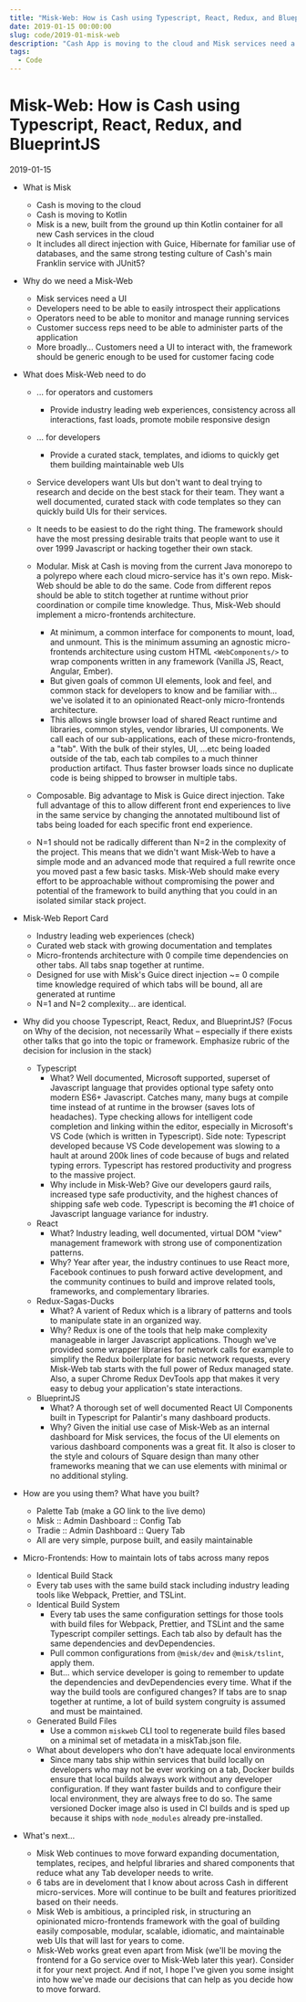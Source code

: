 ```yaml
---
title: "Misk-Web: How is Cash using Typescript, React, Redux, and BlueprintJS"
date: 2019-01-15 00:00:00
slug: code/2019-01-misk-web
description: "Cash App is moving to the cloud and Misk services need a UI"
tags:
  - Code
---
```


# Misk-Web: How is Cash using Typescript, React, Redux, and BlueprintJS

2019-01-15

- What is Misk

  - Cash is moving to the cloud
  - Cash is moving to Kotlin
  - Misk is a new, built from the ground up thin Kotlin container for all new Cash services in the cloud
  - It includes all direct injection with Guice, Hibernate for familiar use of databases, and the same strong testing culture of Cash's main Franklin service with JUnit5?

- Why do we need a Misk-Web

  - Misk services need a UI
  - Developers need to be able to easily introspect their applications
  - Operators need to be able to monitor and manage running services
  - Customer success reps need to be able to administer parts of the application
  - More broadly... Customers need a UI to interact with, the framework should be generic enough to be used for customer facing code

- What does Misk-Web need to do

  - ... for operators and customers
    - Provide industry leading web experiences, consistency across all interactions, fast loads, promote mobile responsive design
  - ... for developers

    - Provide a curated stack, templates, and idioms to quickly get them building maintainable web UIs

  - Service developers want UIs but don't want to deal trying to research and decide on the best stack for their team. They want a well documented, curated stack with code templates so they can quickly build UIs for their services.

  - It needs to be easiest to do the right thing. The framework should have the most pressing desirable traits that people want to use it over 1999 Javascript or hacking together their own stack.

  - Modular. Misk at Cash is moving from the current Java monorepo to a polyrepo where each cloud micro-service has it's own repo. Misk-Web should be able to do the same. Code from different repos should be able to stitch together at runtime without prior coordination or compile time knowledge. Thus, Misk-Web should implement a micro-frontends architecture.
    - At minimum, a common interface for components to mount, load, and unmount. This is the minimum assuming an agnostic micro-frontends architecture using custom HTML `<WebComponents/>` to wrap components written in any framework (Vanilla JS, React, Angular, Ember).
    - But given goals of common UI elements, look and feel, and common stack for developers to know and be familiar with... we've isolated it to an opinionated React-only micro-frontends architecture.
    - This allows single browser load of shared React runtime and libraries, common styles, vendor libraries, UI components. We call each of our sub-applications, each of these micro-frontends, a "tab". With the bulk of their styles, UI, ...etc being loaded outside of the tab, each tab compiles to a much thinner production artifact. Thus faster browser loads since no duplicate code is being shipped to browser in multiple tabs.
  - Composable. Big advantage to Misk is Guice direct injection. Take full advantage of this to allow different front end experiences to live in the same service by changing the annotated multibound list of tabs being loaded for each specific front end experience.
  - N=1 should not be radically different than N=2 in the complexity of the project. This means that we didn't want Misk-Web to have a simple mode and an advanced mode that required a full rewrite once you moved past a few basic tasks. Misk-Web should make every effort to be approachable without compromising the power and potential of the framework to build anything that you could in an isolated similar stack project.

- Misk-Web Report Card

  - Industry leading web experiences (check)
  - Curated web stack with growing documentation and templates
  - Micro-frontends architecture with 0 compile time dependencies on other tabs. All tabs snap together at runtime.
  - Designed for use with Misk's Guice direct injection ~= 0 compile time knowledge required of which tabs will be bound, all are generated at runtime
  - N=1 and N=2 complexity... are identical.

- Why did you choose Typescript, React, Redux, and BlueprintJS? (Focus on Why of the decision, not necessarily What – especially if there exists other talks that go into the topic or framework. Emphasize rubric of the decision for inclusion in the stack)
  - Typescript
    - What? Well documented, Microsoft supported, superset of Javascript language that provides optional type safety onto modern ES6+ Javascript. Catches many, many bugs at compile time instead of at runtime in the browser (saves lots of headaches). Type checking allows for intelligent code completion and linking within the editor, especially in Microsoft's VS Code (which is written in Typescript). Side note: Typescript developed because VS Code developement was slowing to a hault at around 200k lines of code because of bugs and related typing errors. Typescript has restored productivity and progress to the massive project.
    - Why include in Misk-Web? Give our developers gaurd rails, increased type safe productivity, and the highest chances of shipping safe web code. Typescript is becoming the #1 choice of Javascript language variance for industry.
  - React
    - What? Industry leading, well documented, virtual DOM "view" management framework with strong use of componentization patterns.
    - Why? Year after year, the industry continues to use React more, Facebook continues to push forward active development, and the community continues to build and improve related tools, frameworks, and complementary libraries.
  - Redux-Sagas-Ducks
    - What? A varient of Redux which is a library of patterns and tools to manipulate state in an organized way.
    - Why? Redux is one of the tools that help make complexity manageable in larger Javascript applications. Though we've provided some wrapper libraries for network calls for example to simplify the Redux boilerplate for basic network requests, every Misk-Web tab starts with the full power of Redux managed state. Also, a super Chrome Redux DevTools app that makes it very easy to debug your application's state interactions.
  - BlueprintJS
    - What? A thorough set of well documented React UI Components built in Typescript for Palantir's many dashboard products.
    - Why? Given the initial use case of Misk-Web as an internal dashboard for Misk services, the focus of the UI elements on various dashboard components was a great fit. It also is closer to the style and colours of Square design than many other frameworks meaning that we can use elements with minimal or no additional styling.
- How are you using them? What have you built?
  - Palette Tab (make a GO link to the live demo)
  - Misk :: Admin Dashboard :: Config Tab
  - Tradie :: Admin Dashboard :: Query Tab
  - All are very simple, purpose built, and easily maintainable
- Micro-Frontends: How to maintain lots of tabs across many repos
  - Identical Build Stack
  - Every tab uses with the same build stack including industry leading tools like Webpack, Prettier, and TSLint.
  - Identical Build System
    - Every tab uses the same configuration settings for those tools with build files for Webpack, Prettier, and TSLint and the same Typescript compiler settings. Each tab also by default has the same dependencies and devDependencies.
    - Pull common configurations from `@misk/dev` and `@misk/tslint`, apply them.
    - But... which service developer is going to remember to update the dependencies and devDependencies every time. What if the way the build tools are configured changes? If tabs are to snap together at runtime, a lot of build system congruity is assumed and must be maintained.
  - Generated Build Files
    - Use a common `miskweb` CLI tool to regenerate build files based on a minimal set of metadata in a miskTab.json file.
  - What about developers who don't have adequate local environments
    - Since many tabs ship within services that build locally on developers who may not be ever working on a tab, Docker builds ensure that local builds always work without any developer configuration. If they want faster builds and to configure their local environment, they are always free to do so. The same versioned Docker image also is used in CI builds and is sped up because it ships with `node_modules` already pre-installed.
- What's next...
  - Misk Web continues to move forward expanding documentation, templates, recipes, and helpful libraries and shared components that reduce what any Tab developer needs to write.
  - 6 tabs are in develoment that I know about across Cash in different micro-services. More will continue to be built and features prioritized based on their needs.
  - Misk Web is ambitious, a principled risk, in structuring an opinionated micro-frontends framework with the goal of building easily composable, modular, scalable, idiomatic, and maintainable web UIs that will last for years to come.
  - Misk-Web works great even apart from Misk (we'll be moving the frontend for a Go service over to Misk-Web later this year). Consider it for your next project. And if not, I hope I've given you some insight into how we've made our decisions that can help as you decide how to move forward.
